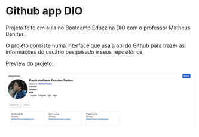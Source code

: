 # Github app DIO

Projeto feito em aula no Bootcamp Eduzz na DIO com o professor Matheus Benites.

O projeto consiste numa interface que usa a api do Github para trazer as informações do usuário pesquisado e seus repositórios.

Preview do projeto:

![](Image/print.jpg)